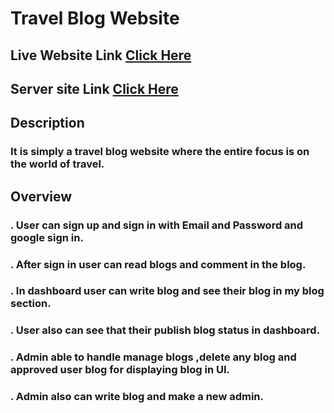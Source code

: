 # Travel Blog Website

## Live Website Link [Click Here](https://travel-agent-blog.web.app/)

## Server site Link [Click Here](https://desolate-depths-37774.herokuapp.com/)

## Description

### It is simply a travel blog website where the entire focus is on the world of travel.

## Overview

### . User can sign up and sign in with Email and Password and google sign in.

### . After sign in user can read blogs and comment in the blog.

### . In dashboard user can write blog and see their blog in my blog section.

### . User also can see that their publish blog status in dashboard.

### . Admin able to handle manage blogs ,delete any blog and approved user blog for displaying blog in UI.

### . Admin also can write blog and make a new admin.
